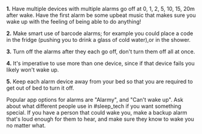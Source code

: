 **1.** Have multiple devices with multiple alarms go off at 0, 1, 2, 5, 10, 15, 20m after wake. Have the first alarm be some upbeat music that makes sure you wake up with the feeling of being able to do anything! 

**2.** Make smart use of barcode alarms; for example you could place a code in the fridge (pushing you to drink a glass of cold water),or in the shower. 

**3.** Turn off the alarms after they each go off, don't turn them off all at once. 

**4.** It's imperative to use more than one device, since if that device fails you likely won't wake up. 

**5.** Keep each alarm device away from your bed so that you are required to get out of bed to turn it off.

Popular app options for alarms are "Alarmy", and "Can't wake up". Ask about what different people use in #sleep_tech if you want something special. If you have a person that could wake you, make a backup alarm that's loud enough for them to hear, and make sure they know to wake you no matter what.